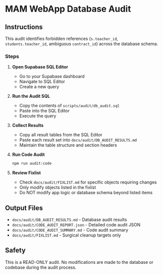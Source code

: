 # MAM WebApp Database Audit

## Instructions

This audit identifies forbidden references (`s.teacher_id`, `students.teacher_id`, ambiguous `contract_id`) across the database schema.

### Steps

1. **Open Supabase SQL Editor**
   - Go to your Supabase dashboard
   - Navigate to SQL Editor
   - Create a new query

2. **Run the Audit SQL**
   - Copy the contents of `scripts/audit/db_audit.sql`
   - Paste into the SQL Editor
   - Execute the query

3. **Collect Results**
   - Copy all result tables from the SQL Editor
   - Paste each result set into `docs/audit/DB_AUDIT_RESULTS.md`
   - Maintain the table structure and section headers

4. **Run Code Audit**
   ```bash
   npm run audit:code
   ```

5. **Review Fixlist**
   - Check `docs/audit/FIXLIST.md` for specific objects requiring changes
   - Only modify objects listed in the fixlist
   - Do NOT modify app logic or database schema beyond listed items

## Output Files

- `docs/audit/DB_AUDIT_RESULTS.md` - Database audit results
- `docs/audit/CODE_AUDIT_REPORT.json` - Detailed code audit JSON
- `docs/audit/CODE_AUDIT_SUMMARY.md` - Code audit summary
- `docs/audit/FIXLIST.md` - Surgical cleanup targets only

## Safety

This is a READ-ONLY audit. No modifications are made to the database or codebase during the audit process.
